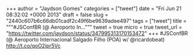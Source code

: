 
+++
author = "Jaydson Gomes"
categories = ["tweet"]
date = "Fri Jun 21 08:32:02 +0000 2013"
draft = false
slug = "2440c607b6c66db01cadf2c49f6be9639adee497"
tags = ["tweet"]
title = """#JSConfBR (@ Aeroporto In..."""
tweet = true
micro = true
tweet_url = "https://twitter.com/jaydson/status/347995313170153472"
+++
#JSConfBR (@ Aeroporto Internacional Salgado Filho (POA) w/ @ricardobeat) http://t.co/qoO2ipr5Vc
